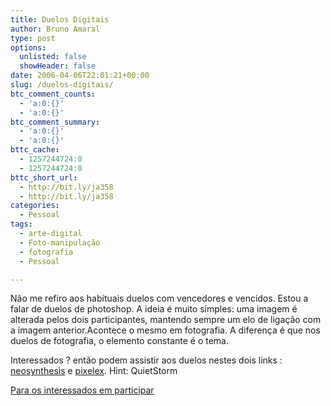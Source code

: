 ```yaml
---
title: Duelos Digitais
author: Bruno Amaral
type: post
options:
  unlisted: false
  showHeader: false
date: 2006-04-06T22:01:21+00:00
slug: /duelos-digitais/
btc_comment_counts:
  - 'a:0:{}'
  - 'a:0:{}'
btc_comment_summary:
  - 'a:0:{}'
  - 'a:0:{}'
bttc_cache:
  - 1257244724:0
  - 1257244724:0
bttc_short_url:
  - http://bit.ly/ja358
  - http://bit.ly/ja358
categories:
  - Pessoal
tags:
  - arte-digital
  - Foto-manipulação
  - fotografia
  - Pessoal

---
```

Não me refiro aos habituais duelos com vencedores e vencidos. Estou a falar de duelos de photoshop. A ideia é muito simples: uma imagem é alterada pelos dois participantes, mantendo sempre um elo de ligação com a imagem anterior.Acontece o mesmo em fotografia. A diferença é que nos duelos de fotografia, o elemento constante é o tema.

Interessados ? então podem assistir aos duelos nestes dois links : [neosynthesis][1] e [pixelex][2]. Hint: QuietStorm

 [Para os interessados em participar][3]

 [1]: http://www.neosynthesis.net "Neosynthesis art group"
 [2]: http://www.pixelex.com "art community"
 [3]: http://www.neosynthesis.net/page.php?id=65 "Neosynthesis Duel FAQ"
